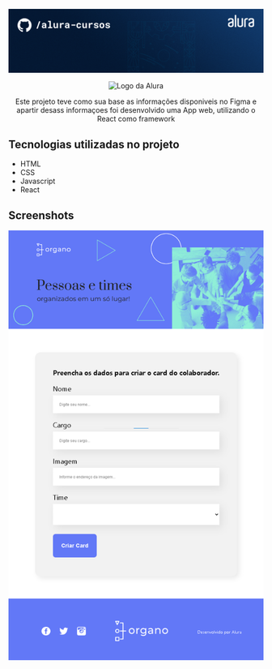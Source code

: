 <p align="center"> <img src="./public/imagens/alura.png" alt="React: desenvolvendo com javascript"> </p>


<p align="center"> <img src="https://github.com/MonicaHillman/aluraplay-requisicoes/blob/main/img/logo.png" alt="Logo da Alura"> </p>
<p align="center">Este projeto teve como sua base as informações disponiveis no Figma e apartir desass informaçoes foi desenvolvido uma App web, utilizando o React como framework</p>


## Tecnologias utilizadas no projeto
* HTML
* CSS
* Javascript
* React

## Screenshots
![Screenshot da tela inicial do Organo](./public/imagens/print-organo.png)
